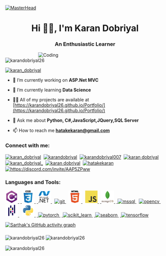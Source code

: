 [![MasterHead](https://media-exp1.licdn.com/dms/image/C4D16AQFcFFB0p-oKaQ/profile-displaybackgroundimage-shrink_350_1400/0/1644944148008?e=1650499200&v=beta&t=7qD-B71ajtxQnSTT_TBSucSpSfzc3VSUVrfIejP8-lo)](https://karandobriyal26.io)
<h1 align="center">Hi 👋🏻, I'm Karan Dobriyal</h1>
<h3 align="center">An Enthusiastic Learner</h3>

<img align="right" alt="Coding" width="400" src="https://camo.githubusercontent.com/5ddf73ad3a205111cf8c686f687fc216c2946a75005718c8da5b837ad9de78c9/68747470733a2f2f7468756d62732e6766796361742e636f6d2f4576696c4e657874446576696c666973682d736d616c6c2e676966">

 <p align="left"> <img src="https://komarev.com/ghpvc/?username=karandobriyal26&label=Profile%20views&color=0e75b6&style=flat" alt="karandobriyal26" /> </p>

<p align="left"> <a href="https://twitter.com/karan_dobriyal" target="blank"><img src="https://img.shields.io/twitter/follow/karan_dobriyal?logo=twitter&style=for-the-badge" alt="karan_dobriyal" /></a> </p>

- 🔭 I’m currently working on **ASP.Net MVC**

- 🌱 I’m currently learning **Data Science**

- 👨‍💻 All of my projects are available at [https://karandobriyal26.github.io/Portfolio/](https://karandobriyal26.github.io/Portfolio/)

- 💬 Ask me about **Python, C#,JavaScript,JQuery,SQL Server**

- 📫 How to reach me **hatakekaran@gmail.com**
 
<h3 align="left">Connect with me:</h3>
<p align="left">
<a href="https://twitter.com/karan_dobriyal" target="blank"><img align="center" src="https://raw.githubusercontent.com/rahuldkjain/github-profile-readme-generator/master/src/images/icons/Social/twitter.svg" alt="karan_dobriyal" height="30" width="40" /></a>&nbsp;
<a href="https://linkedin.com/in/karandobriyal" target="blank"><img align="center" src="https://raw.githubusercontent.com/rahuldkjain/github-profile-readme-generator/master/src/images/icons/Social/linked-in-alt.svg" alt="karandobriyal" height="30" width="40" /></a>&nbsp;
<a href="https://kaggle.com/karandobriyal007" target="blank"><img align="center" src="https://raw.githubusercontent.com/rahuldkjain/github-profile-readme-generator/master/src/images/icons/Social/kaggle.svg" alt="karandobriyal007" height="30" width="40" /></a>&nbsp;
<a href="https://www.facebook.com/profile.php?id=100073307495256" target="blank"><img align="center" src="https://raw.githubusercontent.com/rahuldkjain/github-profile-readme-generator/master/src/images/icons/Social/facebook.svg" alt="karan dobriyal" height="30" width="40" /></a>&nbsp;
<a href="https://instagram.com/karan_dobriyal_" target="blank"><img align="center" src="https://raw.githubusercontent.com/rahuldkjain/github-profile-readme-generator/master/src/images/icons/Social/instagram.svg" alt="karan_dobriyal_" height="30" width="40" /></a>&nbsp;
<a href="https://www.youtube.com/channel/UCQU5hCM8v85gFr2cODbhYlg" target="blank"><img align="center" src="https://raw.githubusercontent.com/rahuldkjain/github-profile-readme-generator/master/src/images/icons/Social/youtube.svg" alt="karan dobriyal" height="30" width="40" /></a>&nbsp;
<a href="https://www.hackerrank.com/hatakekaran" target="blank"><img align="center" src="https://raw.githubusercontent.com/rahuldkjain/github-profile-readme-generator/master/src/images/icons/Social/hackerrank.svg" alt="hatakekaran" height="30" width="40" /></a>&nbsp;
<a href="https://discord.gg/ceJAtKYS" target="blank"><img align="center" src="https://raw.githubusercontent.com/rahuldkjain/github-profile-readme-generator/master/src/images/icons/Social/discord.svg" alt="https://discord.com/invite/AAP5ZPww" height="30" width="40" /></a>&nbsp;
</p>

<h3 align="left">Languages and Tools:</h3>
<p align="left"> <a href="https://www.w3schools.com/cs/" target="_blank" rel="noreferrer"> <img src="https://raw.githubusercontent.com/devicons/devicon/master/icons/csharp/csharp-original.svg" alt="csharp" width="40" height="40"/> </a> &nbsp;<a href="https://www.w3schools.com/css/" target="_blank" rel="noreferrer"> <img src="https://raw.githubusercontent.com/devicons/devicon/master/icons/css3/css3-original-wordmark.svg" alt="css3" width="40" height="40"/> </a> &nbsp;<a href="https://dotnet.microsoft.com/" target="_blank" rel="noreferrer"> <img src="https://raw.githubusercontent.com/devicons/devicon/master/icons/dot-net/dot-net-original-wordmark.svg" alt="dotnet" width="40" height="40"/> </a>&nbsp; <a href="https://git-scm.com/" target="_blank" rel="noreferrer"> <img src="https://www.vectorlogo.zone/logos/git-scm/git-scm-icon.svg" alt="git" width="40" height="40"/> </a>&nbsp; <a href="https://www.w3.org/html/" target="_blank" rel="noreferrer"> <img src="https://raw.githubusercontent.com/devicons/devicon/master/icons/html5/html5-original-wordmark.svg" alt="html5" width="40" height="40"/> </a>&nbsp; <a href="https://developer.mozilla.org/en-US/docs/Web/JavaScript" target="_blank" rel="noreferrer"> <img src="https://raw.githubusercontent.com/devicons/devicon/master/icons/javascript/javascript-original.svg" alt="javascript" width="40" height="40"/> </a>&nbsp;<a href="https://www.mongodb.com/" target="_blank" rel="noreferrer"> <img src="https://raw.githubusercontent.com/devicons/devicon/master/icons/mongodb/mongodb-original-wordmark.svg" alt="mongodb" width="40" height="40"/> </a> &nbsp;<a href="https://www.microsoft.com/en-us/sql-server" target="_blank" rel="noreferrer"> <img src="https://www.svgrepo.com/show/303229/microsoft-sql-server-logo.svg" alt="mssql" width="40" height="40"/> </a>&nbsp;  <a href="https://opencv.org/" target="_blank" rel="noreferrer"> <img src="https://www.vectorlogo.zone/logos/opencv/opencv-icon.svg" alt="opencv" width="40" height="40"/> </a>&nbsp; <a href="https://pandas.pydata.org/" target="_blank" rel="noreferrer"> <img src="https://raw.githubusercontent.com/devicons/devicon/2ae2a900d2f041da66e950e4d48052658d850630/icons/pandas/pandas-original.svg" alt="pandas" width="40" height="40"/> </a>&nbsp;  <a href="https://www.python.org" target="_blank" rel="noreferrer"> <img src="https://raw.githubusercontent.com/devicons/devicon/master/icons/python/python-original.svg" alt="python" width="40" height="40"/> </a> &nbsp;<a href="https://pytorch.org/" target="_blank" rel="noreferrer"> <img src="https://www.vectorlogo.zone/logos/pytorch/pytorch-icon.svg" alt="pytorch" width="40" height="40"/> </a> &nbsp;<a href="https://scikit-learn.org/" target="_blank" rel="noreferrer"> <img src="https://upload.wikimedia.org/wikipedia/commons/0/05/Scikit_learn_logo_small.svg" alt="scikit_learn" width="40" height="40"/> </a> &nbsp;<a href="https://seaborn.pydata.org/" target="_blank" rel="noreferrer"> <img src="https://seaborn.pydata.org/_images/logo-mark-lightbg.svg" alt="seaborn" width="40" height="40"/> </a>&nbsp;<a href="https://www.tensorflow.org" target="_blank" rel="noreferrer"> <img src="https://www.vectorlogo.zone/logos/tensorflow/tensorflow-icon.svg" alt="tensorflow" width="40" height="40"/> </a> </p>

[![Sarthak's GitHub activity graph](https://activity-graph.herokuapp.com/graph?username=karandobriyal26&&theme=xcode)](https://github.com/karandobriyal26)

<p><img align="left" src="https://github-readme-stats.vercel.app/api/top-langs?username=karandobriyal26&show_icons=true&locale=en&layout=compact&theme=tokyonight" alt="karandobriyal26" style="margin-top:10px!important;" /></p> 

<p style="margin-top:10px;">&nbsp;<img align="center" src="https://github-readme-stats.vercel.app/api?username=karandobriyal26&show_icons=true&locale=en&theme=tokyonight" style="margin-top:10px!important;"  alt="karandobriyal26" /></p>

<p><img align="center" src="https://github-readme-streak-stats.herokuapp.com/?user=karandobriyal26&&theme=tokyonight" alt="karandobriyal26"/></p>
